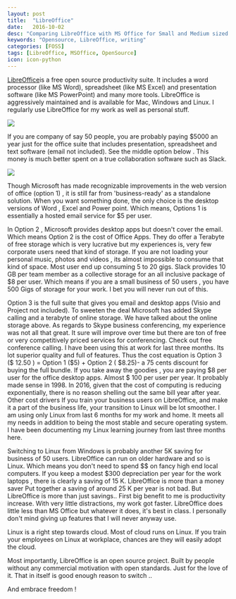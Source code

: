 ```yaml
---
layout: post
title:  "LibreOffice"
date:   2016-10-02
desc: "Comparing LibreOffice with MS Office for Small and Medium sized Businesses"
keywords: "Opensource, LibreOffice, writing"
categories: [FOSS]
tags: [LibreOffice, MSOffice, OpenSource]
icon: icon-python
---
```

[LibreOffice](https://www.libreoffice.org/)is a free open source productivity suite. It includes a word processor (like MS Word), spreadsheet (like MS Excel) and presentation software (like MS PowerPoint) and many more tools. LibreOffice is aggressively maintained and is available for Mac, Windows and Linux. I regularly use LibreOffice for my work as well as personal stuff. 

![](/homepage/static/img/blog/AmJBlog/LibreOffice.png)

If you are company of say 50 people, you are probably paying $5000 an year just for the office suite that includes presentation, spreadsheet and text software (email not included). See the middle option below . This money is much better spent on a true collaboration software such as Slack.

![](/homepage/static/img/blog/AmJBlog/MSOPricing.png)

 Though Microsoft has made recognizable improvements in the web version of office (option 1) , it is still far from 'business-ready' as a standalone solution. When you want something done, the only choice is the desktop versions of Word , Excel and Power point. Which means, Options 1 is essentially a hosted email service for $5 per user.

In Option 2 , Microsoft provides desktop apps but doesn't cover the email. Which means Option 2 is the cost of Office Apps. They do offer a Terabyte of free storage which is very lucrative but my experiences is, very few corporate users need that kind of storage. If you are not loading your personal music, photos and videos , its almost impossible to consume that kind of space. Most user end up consuming 5 to 20 gigs. Slack provides 10 GB per team member as a collective storage for an all inclusive package of $8 per user. Which means if you are a small business of 50 users , you have 500 Gigs of storage for your work. I bet you will never run out of this.

Option 3 is the full suite that gives you email and desktop apps (Visio and Project not included). To sweeten the deal Microsoft has added Skype calling and a terabyte of online storage. We have talked about the online storage above. As regards to Skype business conferencing, my experience was not all that great. It sure will improve over time but there are ton of free or very competitively priced services for conferencing. Check out free conference calling. I have been using this at work for last three months. Its lot superior quality and full of features.
Thus the cost equation is
Option 3 ($ 12.50 ) = Option 1 ($5) + Option 2 ( $8.25)- a 75 cents discount for buying the full bundle.
If you take away the goodies , you are paying $8 per user for the office desktop apps. Almost $ 100 per user per year. It probably made sense in 1998. In 2016, given that the cost of computing is reducing exponentially, there is no reason shelling out the same bill year after year.
Other cost drivers
If you train your business users on LibreOffice, and make it a part of the business life, your transition to Linux will be lot smoother. I am using only Linux from last 6 months for my work and home. It meets all my needs in addition to being the most stable and secure operating system. I have been documenting my Linux learning journey from last three months here.

Switching to Linux from Windows is probably another 5K saving for business of 50 users.
LibreOffice can run on older hardware and so is Linux. Which means you don't need to spend $$ on fancy high end local computers. If you keep a modest $300 depreciation per year for the work laptops , there is clearly a saving of 15 K.
LibreOffice is more than a money saver
Put together a saving of around 25 K per year is not bad. But LibreOffice is more than just savings..
First big benefit to me is productivity increase. With very little distractions, my work got faster. LibreOffice does little less than MS Office but whatever it does, it's best in class. I personally don't mind giving up features that I will never anyway use.

Linux is a right step towards cloud. Most of cloud runs on Linux. If you train your employees on Linux at workplace, chances are they will easily adopt the cloud.

Most importantly, LibreOffice is an open source project. Built by people without any commercial motivation with open standards. Just for the love of it. That in itself is good enough reason to switch ..

And embrace freedom !

